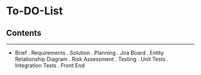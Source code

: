 # To-DO-List

## Contents 
-------------
- Brief
  . Requirements
  . Solution
. Planning
. Jira Board
. Entity Relationship Diagram
. Risk Assessment
. Testing
   . Unit Tests
   . Integration Tests
. Front End 
